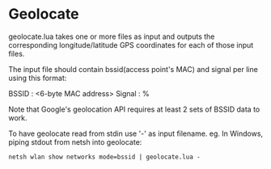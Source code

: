 Geolocate
=========

geolocate.lua takes one or more files as input and
outputs the corresponding longitude/latitude GPS coordinates
for each of those input files.

The input file should contain bssid(access point's MAC) and 
signal per line using this format:

  BSSID <number> : <6-byte MAC address> Signal : <signal strength percent>%

Note that Google's geolocation API requires at least 2 sets of
BSSID data to work.

To have geolocate read from stdin use '-' as input filename.
eg. In Windows, piping stdout from netsh into geolocate:

    netsh wlan show networks mode=bssid | geolocate.lua -
